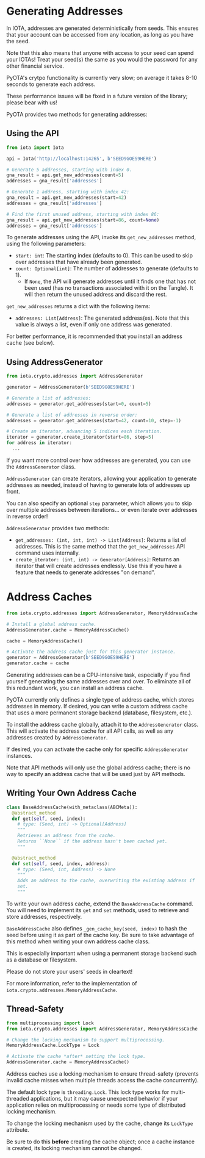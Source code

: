 # Generating Addresses
In IOTA, addresses are generated deterministically from seeds.  This ensures
that your account can be accessed from any location, as long as you have the
seed.

Note that this also means that anyone with access to your seed can spend your
IOTAs!  Treat your seed(s) the same as you would the password for any other
financial service.

<aside class="notice">
  PyOTA's crytpo functionality is currently very slow; on average it takes 8-10
  seconds to generate each address.

  <p>
    These performance issues will be fixed in a future version of the library;
    please bear with us!
  </p>
</aside>

PyOTA provides two methods for generating addresses:

## Using the API
```python
from iota import Iota

api = Iota('http://localhost:14265', b'SEED9GOES9HERE')

# Generate 5 addresses, starting with index 0.
gna_result = api.get_new_addresses(count=5)
addresses = gna_result['addresses']

# Generate 1 address, starting with index 42:
gna_result = api.get_new_addresses(start=42)
addresses = gna_result['addresses']

# Find the first unused address, starting with index 86:
gna_result = api.get_new_addresses(start=86, count=None)
addresses = gna_result['addresses']
```

To generate addresses using the API, invoke its `get_new_addresses` method,
using the following parameters:

- `start: int`: The starting index (defaults to 0).  This can be used to skip
  over addresses that have already been generated.
- `count: Optional[int]`: The number of addresses to generate (defaults to 1).
  - If `None`, the API will generate addresses until it finds one that has not
    been used (has no transactions associated with it on the Tangle).  It will
    then return the unused address and discard the rest.

`get_new_addresses` returns a dict with the following items:

- `addresses: List[Address]`: The generated address(es).
  Note that this value is always a list, even if only one address was generated.

<aside class="notice">
  For better performance, it is recommended that you install an address cache
  (see below).
</aside>

## Using AddressGenerator
```python
from iota.crypto.addresses import AddressGenerator

generator = AddressGenerator(b'SEED9GOES9HERE')

# Generate a list of addresses:
addresses = generator.get_addresses(start=0, count=5)

# Generate a list of addresses in reverse order:
addresses = generator.get_addresses(start=42, count=10, step=-1)

# Create an iterator, advancing 5 indices each iteration.
iterator = generator.create_iterator(start=86, step=5)
for address in iterator:
  ...
```

If you want more control over how addresses are generated, you can use the
`AddressGenerator` class.

`AddressGenerator` can create iterators, allowing your application to generate
addresses as needed, instead of having to generate lots of addresses up front.

You can also specify an optional `step` parameter, which allows you to skip over
multiple addresses between iterations... or even iterate over addresses in
reverse order!

`AddressGenerator` provides two methods:

- `get_addresses: (int, int, int) -> List[Address]`: Returns a list of
  addresses.  This is the same method that the `get_new_addresses` API command
  uses internally.
- `create_iterator: (int, int) -> Generator[Address]`: Returns an iterator that
  will create addresses endlessly.  Use this if you have a feature that needs
  to generate addresses "on demand".

# Address Caches
```python
from iota.crypto.addresses import AddressGenerator, MemoryAddressCache

# Install a global address cache.
AddressGenerator.cache = MemoryAddressCache()

cache = MemoryAddressCache()

# Activate the address cache just for this generator instance.
generator = AddressGenerator(b'SEED9GOES9HERE')
generator.cache = cache
```

Generating addresses can be a CPU-intensive task, especially if you find
yourself generating the same addresses over and over.  To eliminate all of this
redundant work, you can install an address cache.

PyOTA currently only defines a single type of address cache, which stores
addresses in memory.  If desired, you can write a custom address cache that
uses a more permanent storage backend (database, filesystem, etc.).

To install the address cache globally, attach it to the `AddressGenerator`
class.  This will activate the address cache for all API calls, as well as
any addresses created by `AddressGenerator`.

If desired, you can activate the cache only for specific `AddressGenerator`
instances.

Note that API methods will only use the global address cache; there is no way to
specify an address cache that will be used just by API methods.

## Writing Your Own Address Cache
```python
class BaseAddressCache(with_metaclass(ABCMeta)):
  @abstract_method
  def get(self, seed, index):
    # type: (Seed, int) -> Optional[Address]
    """
    Retrieves an address from the cache.
    Returns ``None`` if the address hasn't been cached yet.
    """

  @abstract_method
  def set(self, seed, index, address):
    # type: (Seed, int, Address) -> None
    """
    Adds an address to the cache, overwriting the existing address if
    set.
    """
```

To write your own address cache, extend the `BaseAddressCache` command.  You
will need to implement its `get` and `set` methods, used to retrieve and store
addresses, respectively.

<aside class="notice">
  <p>
    <code>BaseAddressCache</code> also defines
    <code>_gen_cache_key(seed, index)</code> to hash the seed before using it as
    part of the cache key.  Be sure to take advantage of this method when
    writing your own address cache class.
  </p>

  <p>
    This is especially important when using a permanent storage backend such as
    a database or filesystem.
  </p>

  <p>
    Please do not store your users' seeds in cleartext!
  </p>
</aside>

For more information, refer to the implementation of
`iota.crypto.addresses.MemoryAddressCache`.

## Thread-Safety
```python
from multiprocessing import Lock
from iota.crypto.addresses import AddressGenerator, MemoryAddressCache

# Change the locking mechanism to support multiprocessing.
MemoryAddressCache.LockType = Lock

# Activate the cache *after* setting the lock type.
AddressGenerator.cache = MemoryAddressCache()
```

Address caches use a locking mechanism to ensure thread-safety (prevents invalid
cache misses when multiple threads access the cache concurrently).

The default lock type is `threading.Lock`.  This lock type works for
multi-threaded applications, but it may cause unexpected behavior if your
application relies on multiprocessing or needs some type of distributed locking
mechanism.

To change the locking mechanism used by the cache, change its `LockType`
attribute.

<aside class="notice">
  Be sure to do this <strong>before</strong> creating the cache object; once a
  cache instance is created, its locking mechanism cannot be changed.
</aside>
